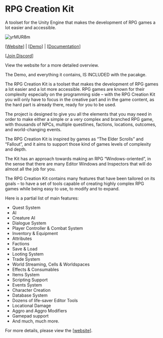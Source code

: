 # RPG Creation Kit
A toolset for the Unity Engine that makes the development of RPG games a lot easier and accessible.

![yrMUR8m](https://user-images.githubusercontent.com/20478938/191911352-23c17f50-90db-4ca2-93b4-44ac6579b663.png)

[[Website](https://silvematt.com/URPGCreationKitSite/)] | [[Demo](https://silvematt.com/URPGCreationKitSite/Demo/)] | [[Documentation](https://silvematt.com/URPGCreationKitDocumentation/)]

[[Join Discord](https://discord.gg/a2W97RtkDx)]

View the website for a more detailed overview.

The Demo, and everything it contains, IS INCLUDED with the pacakge.

The RPG Creation Kit is a toolset that makes the development of RPG games a lot easier and a lot more accessible. RPG games are known for their complexity especially on the programming side – with the RPG Creation Kit you will only have to focus in the creative part and in the game content, as the hard part is already there, ready for you to be used.

The project is designed to give you all the elements that you may need in order to make either a simple or a very complex and branched RPG game, with thousands of NPCs, multiple questlines, factions, locations, outcomes, and world-changing events.

The RPG Creation Kit is inspired by games as “The Elder Scrolls” and “Fallout”, and it aims to support those kind of games levels of complexity and depth.

The Kit has an approach towards making an RPG “Windows-oriented”, in the sense that there are many Editor Windows and Inspectors that will do almost all the job for you.

The RPG Creation Kit contains many features that have been tailored on its goals – to have a set of tools capable of creating highly complex RPG games while being easy to use, to modify and to expand.

Here is a partial list of main features:

- Quest System
- AI
- Creature AI
- Dialogue System
- Player Controller & Combat System
- Inventory & Equipment
- Attributes
- Factions
- Save & Load
- Looting System
- Trade System
- World Streaming, Cells & Worldspaces
- Effects & Consumables
- Items System
- Scripting Support
- Events System
- Character Creation
- Database System
- Dozens of life-saver Editor Tools
- Locational Damage
- Aggro and Aggro Modifiers
- Gamepad support
- And much, much more.

For more details, please view the [[website](https://silvematt.com/URPGCreationKitSite/)].
